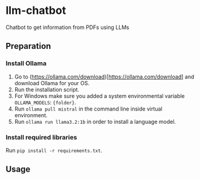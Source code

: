 # llm-chatbot
Chatbot to get information from PDFs using LLMs

## Preparation

### Install Ollama

1. Go to (https://ollama.com/download)[https://ollama.com/download] and download Ollama for your OS.
2. Run the installation script.
3. For Windows make sure you added a system environmental variable `OLLAMA_MODELS`: `{folder}`.
4. Run `ollama pull mistral` in the command line inside virtual environment.
5. Run `ollama run llama3.2:1b` in order to install a language model.

### Install required libraries

Run `pip install -r requirements.txt`.

## Usage
